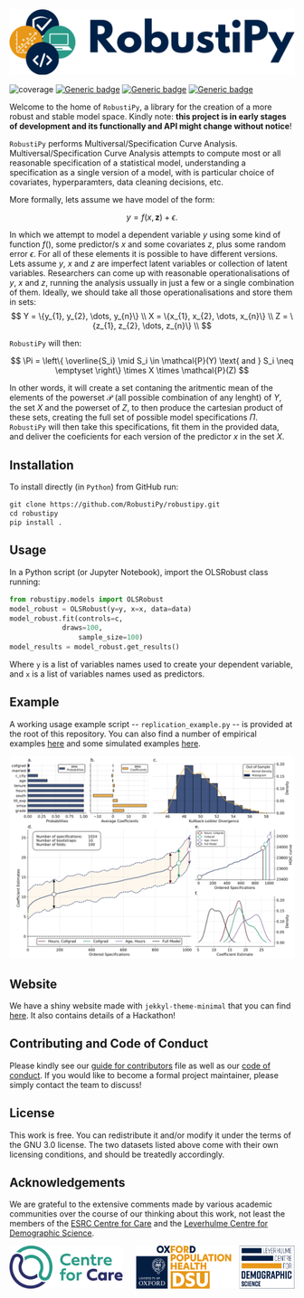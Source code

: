 <img src="https://github.com/RobustiPy/RobustiPy.github.io/blob/main/assets/robustipy_logo_transparent_large_trimmed.png?raw=true" width="700"/>

![coverage](https://img.shields.io/badge/Purpose-Research-yellow)
[![Generic badge](https://img.shields.io/badge/Python-3.11-red.svg)](https://shields.io/)
[![Generic badge](https://img.shields.io/badge/R-brightgreen.svg)](https://shields.io/)
[![Generic badge](https://img.shields.io/badge/License-GNU3.0-purple.svg)](https://shields.io/)

Welcome to the home of `RobustiPy`, a library for the creation of a more robust and stable model space. Kindly note: **this project is in early stages of development and its functionally and API might change without notice**!

`RobustiPy` performs Multiversal/Specification Curve Analysis. Multiversal/Specification Curve Analysis attempts to compute most or all reasonable specification of a statistical model, understanding a specification as a single version of a model, with is particular choice of covariates, hyperparamters, data cleaning decisions, etc.

More formally, lets assume we have model of the form:

$$
y = f(x, \textbf{z}) + \epsilon .
$$

In which we attempt to model a dependent variable $y$ using some kind of function $f()$, some predictor/s $x$ and some covariates $z$, plus some random error $\epsilon$. For all of these elements it is possible to have different versions. Lets assume $y$, $x$ and $z$ are imperfect latent variables or collection of latent variables. Researchers can come up with reasonable operationalisations of $y$, $x$ and $z$, running the analysis ussually in just a few or a single combination of them. Ideally, we should take all those operationalisations and store them in sets:
$$
Y = \{y_{1}, y_{2}, \dots, y_{n}\} \\
X = \{x_{1}, x_{2}, \dots, x_{n}\} \\
Z = \{z_{1}, z_{2}, \dots, z_{n}\} \\
$$

`RobustiPy` will then:

$$
\Pi = \left\{ \overline{S_i} \mid S_i \in \mathcal{P}(Y) \text{ and } S_i \neq \emptyset \right\} \times X \times \mathcal{P}(Z)
$$

In other words, it will create a set contaning the aritmentic mean of the elements of the powerset $\mathcal{P}$ (all possible combination of any lenght) of $Y$, the set $X$ and the powerset of $Z$, to then produce the cartesian product of these sets, creating the full set of possible model specifications $\Pi$. `RobustiPy` will then take this specifications, fit them in the provided data, and deliver the coeficients for each version of the predictor $x$ in the set $X$.


## Installation

To install directly (in `Python`) from GitHub run:

```
git clone https://github.com/RobustiPy/robustipy.git
cd robustipy
pip install .
```

## Usage

In a Python script (or Jupyter Notebook), import the OLSRobust class running:

```python
from robustipy.models import OLSRobust
model_robust = OLSRobust(y=y, x=x, data=data)
model_robust.fit(controls=c,
	         draws=100,
                 sample_size=100)
model_results = model_robust.get_results()
```
Where `y` is a list of variables names used to create your dependent variable, and `x` is a list of variables names used as predictors.

## Example

A working usage example script -- `replication_example.py` -- is provided at the root of this repository. You can also find a number of empirical examples [here](https://github.com/RobustiPy/Empirical-Examples) and some simulated examples [here](Simulated-Examples).

![Union dataset example](./figures/union_example/union_curve.svg)

## Website

We have a shiny website made with `jekkyl-theme-minimal` that you can find [here](https://robustipy.github.io/). It also contains details of a Hackathon!

## Contributing and Code of Conduct

Please kindly see our [guide for contributors](https://github.com/RobustiPy/robustipy/blob/main/contributing.md) file as well as our [code of conduct](https://github.com/RobustiPy/robustipy/blob/main/CODE-OF-CONDUCT.md). If you would like to become a formal project maintainer, please simply contact the team to discuss!

## License

This work is free. You can redistribute it and/or modify it under the terms of the GNU 3.0 license. The two datasets listed above come with their own licensing conditions, and should be treatedly accordingly.

## Acknowledgements
We are grateful to the extensive comments made by various academic communities over the course of our thinking about this work, not least the members of the [ESRC Centre for Care](https://centreforcare.ac.uk/) and the [Leverhulme Centre for Demographic Science](https://demography.ox.ac.uk/).

<div style="display: flex; justify-content: space-between;">
    <img src="https://github.com/RobustiPy/RobustiPy.github.io/blob/main/assets/cfc_logo.png?raw=true" alt="CfC" style="width: 200px; height: auto; margin-right: 20px;">
    <img src="https://github.com/RobustiPy/RobustiPy.github.io/blob/main/assets/lcds_logo.png?raw=true" alt="LCDS" style="width: 280px; height: auto;">
</div>
